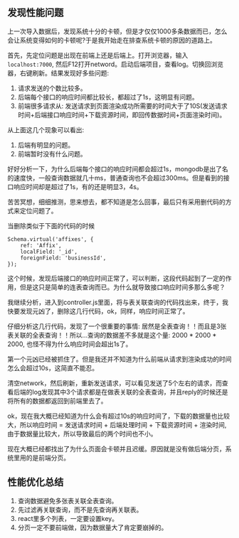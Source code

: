 ## 发现性能问题

上一次导入数据后，发现系统十分的卡顿，但是才仅仅1000多条数据而已，怎么会让系统变得如何的卡顿呢?于是我开始走在排查系统卡顿的原因的道路上。

首先，先定位问题是出现在前端上还是后端上。打开浏览器，输入`localhost:7000`, 然后F12打开netword。启动后端项目，查看log。切换回浏览器，右键刷新。结果发现好多些问题:

1. 请求发送的个数比较多。
2. 后端每个接口的响应时间都比较长，都超过了1s，这明显有问题。
3. 前端很多请求从: 发送请求到页面渲染成功所需要的时间大于了10S(发送请求时间+后端接口响应时间+下载资源时间，即回传数据时间+页面渲染时间)。

从上面这几个现象可以看出:

1. 后端有明显的问题。
2. 前端暂时没有什么问题。

好好分析一下，为什么后端每个接口的响应时间都会超过1s，mongodb是出了名的速度快，一般查询数据就几十ms，普通查询也不会超过300ms。但是看到的接口响应时间却是超过了1s，有的还是明显3，4s。

苦苦冥想，细细推测，思来想去，都不知道是怎么回事，最后只有采用删代码的方式来定位问题了。

当删除类似于下面的代码的时候

```
Schema.virtual('affixes', {
    ref: 'Affix',
    localField: '_id',
    foreignField: 'businessId',
});
```

这个时候，发现后端接口的响应时间正常了，可以判断，这段代码起到了一定的作用，但是这只是简单的连表查询而已。为什么就导致接口响应时间多那么多呢？

我继续分析，进入到controller.js里面，将与表关联查询的代码找出来，终于，我快要发现元凶了，删除这几行代码，ok，同样，响应时间正常了。

仔细分析这几行代码，发现了一个很重要的事情: 居然是全表查询！！而且是3张表关联的全表查询！！所以...查询的数据差不多就是这个量: 2000 * 2000 * 2000, 也怪不得为什么响应时间会超出1s了。

第一个元凶已经被抓住了。但是我还并不知道为什么前端从请求到渲染成功的时间怎么会超过10s，这简直不能忍。

清空network，然后刷新，重新发送请求，可以看见发送了5个左右的请求，而查看后端的log发现其中3个请求都是在做表关联的全表查询，并且reply的时候还是将所有的数据都返回到前端里去了。

ok，现在我大概已经知道为什么会有超过10s的响应时间了，下载的数据量也比较大，所以响应时间 = 发送请求时间 + 后端处理时间 + 下载资源时间 + 渲染时间, 由于数据量比较大，所以导致最后的两个时间也不小。

现在大概已经都找出了为什么页面会卡顿并且迟缓。原因就是没有做后端分页，系统里用的是前端分页。

## 性能优化总结

1. 查询数据避免多张表关联全表查询。
2. 先过滤再关联查询，而不是先查询再关联表。
3. react里多个列表，一定要设置key。
4. 分页一定不要前端做，因为数据量大了肯定要崩掉的。
